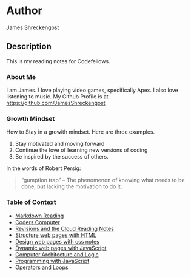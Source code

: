 # Author 
James Shreckengost

## Description
This is my reading notes for Codefellows.

### About Me
I am James. I love playing video games, specifically Apex. I also love listening to music.
My Github Profile is at https://github.com/JamesShreckengost

### Growth Mindset
How to Stay in a growith mindset. Here are three examples.
  1. Stay motivated and moving forward
  2. Continue the love of learning new versions of coding
  3. Be inspired by the success of others.

In the words of Robert Persig: 
> “gumption trap” – The phenomenon of knowing what needs to be done, but lacking the motivation to do it. 

### Table of Context
- [Markdown Reading](markdown.md)
- [Coders Computer](coders-computer.md)
- [Revisions and the Cloud Reading Notes](read03.md)
- [Structure web pages with HTML](read04.md)
- [Design web pages with css notes](read05.md)
- [Dynamic web pages with JavaScript](read06a.md)
- [Computer Architecture and Logic](read06b.md)
- [Programming with JavaScript](read07.md)
- [Operators and Loops](read08.md)
